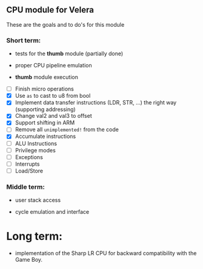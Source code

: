 ## CPU module for Velera

These are the goals and to do's for this module

### Short term:

- tests for the **thumb** module (partially done)

- proper CPU pipeline emulation

- **thumb** module execution

- [ ] Finish micro operations
- [X] Use `as` to cast to u8 from bool
- [X] Implement data transfer instructions (LDR, STR, ...) the right way (supporting addressing)
- [X] Change val2 and val3 to offset
- [X] Support shifting in ARM
- [ ] Remove all `unimplemented!` from the code
- [X] Accumulate instructions
- [ ] ALU Instructions
- [ ] Privilege modes
- [ ] Exceptions
- [ ] Interrupts
- [ ] Load/Store

### Middle term:

- user stack access

- cycle emulation and interface

# Long term:

- implementation of the Sharp LR CPU for backward compatibility with the Game Boy.
